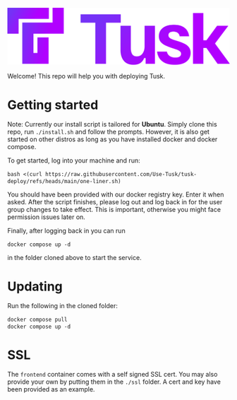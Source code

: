 ![Tusk Logo](./img/tusk_logo.svg)

Welcome! This repo will help you with deploying Tusk.

# Getting started

Note: Currently our install script is tailored for **Ubuntu**.
Simply clone this repo, run `./install.sh` and follow the prompts.
However, it is also get started on other distros as long as you
have installed docker and docker compose.

To get started, log into your machine and run:
```
bash <(curl https://raw.githubusercontent.com/Use-Tusk/tusk-deploy/refs/heads/main/one-liner.sh)
```
You should have been provided with our docker registry key. Enter it when asked.
After the script finishes, please log out and log back in for the user group
changes to take effect. This is important, otherwise you might face permission
issues later on.

Finally, after logging back in you can run
```
docker compose up -d
```
in the folder cloned above to start the service.

# Updating

Run the following in the cloned folder:
```
docker compose pull
docker compose up -d
```

# SSL

The `frontend` container comes with a self signed SSL cert.
You may also provide your own by putting them in the `./ssl` folder.
A cert and key have been provided as an example.

